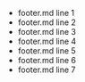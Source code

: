 * footer.md line 1
* footer.md line 2
* footer.md line 3
* footer.md line 4
* footer.md line 5
* footer.md line 6
* footer.md line 7